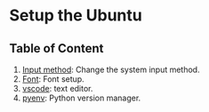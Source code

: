 # Setup the Ubuntu
## Table of Content
1. [Input method](input_method/README.md#setup-the-input-method-for-ubuntu): Change the system input method.
2. [Font](font/README.md#setup-font-family-by-font-manager): Font setup.
3. [vscode](vscode/README.md#download-and-setup-the-vscode): text editor.
4. [pyenv](pyenv/README.md#install-python-version-manager): Python version manager.
